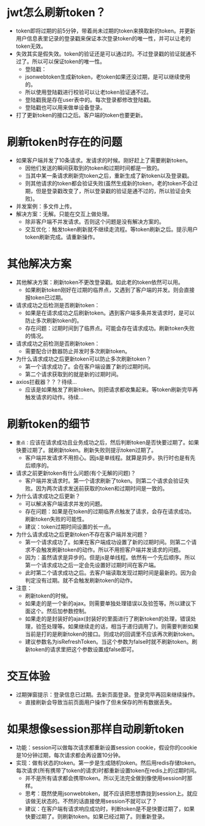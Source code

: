 # jwt怎么刷新token？
* token即将过期的前5分钟，带着尚未过期的token来换取新的token。并更新用户信息表里记录的登录戳来保证本次登录token的唯一性，并可以让老的token无效。
* 失效其实是假失效。token的验证还是可以通过的。不过登录戳的验证就通不过了。所以可以保证token的唯一性。
    - 登陆戳：
    - jsonwebtoken生成新token，老token如果还没过期，是可以继续使用的。
    - 所以使用登陆戳进行校验可以让老token验证通不过。
    - 登陆戳我是存在user表中的。每次登录都修改登陆戳。
    - 登陆戳也可以用来做单设备登录。
* 打了更新token的接口之后。客户端的token也要更新。

# 刷新token时存在的问题
* 如果客户端并发了10条请求。发请求的时候。刚好赶上了需要刷新token。
    - 因他们发送的瞬间获取到的token和过期时间都是一致的。
    - 当其中某一条请求刷新完token之后，重新生成了新token以及登录戳。
    - 则其他请求的token都会验证失败(虽然生成新的token，老的token不会过期，但是登录戳改变了，所以登录戳的验证是通不过的，所以验证会失败)。
* 并发案例：多文件上传。
* 解决方案：无解。只能在交互上做处理。
    - 除非客户端不并发请求。否则这个问题是没有解决方案的。
    - 交互优化：触发token刷新就不继续走流程。等token刷新之后。提示用户token刷新完成。请重新操作。

# 其他解决方案
* 其他解决方案：刷新token不更改登录戳。如此老的token依然可以用。
    - 如果刷新token刚好在过期的临界点，又遇到了客户端的并发。则会直接报token已过期。
* 请求成功之后检测是否刷新token：
    - 如果是在请求成功之后刷新token。遇到客户端多条并发请求时，是可以防止多次刷新token的。
    - 存在问题：过期时间到了临界点。可能会存在请求成功。刷新token失败的情况。
* 请求成功之前检测是否刷新token：
    - 需要配合计数器防止并发时多次刷新token。
* 为什么请求成功之后更新token可以防止多次刷新token？
    - 第一个请求成功了。会在客户端设置了新的过期时间。
    - 第二个请求获取到的就是新的过期时间。
* axios拦截器？？？待续...
    - 应该是如果触发了刷新token。则把请求都收集起来。等token刷新完毕再触发请求的动作。待续...




# 刷新token的细节
* ```重点：```应该在请求成功且业务成功之后，然后判断token是否快要过期了。如果快要过期了。就刷新token。刷新失败则提示token过期了。
    - 客户端并发请求不用担心。因js是单线程。就算是异步。执行时也是有先后顺序的。
* 请求之前更新token有什么问题(有个无解的问题)？
    - 客户端并发请求时。第一个请求刷新了token。则第二个请求会验证失败。因为两次请求发送前获取的token和过期时间是一致的。
* 为什么请求成功之后更新？
    - 可以解决客户端请求并发的问题。
    - 存在问题：如果是在token的过期临界点触发了请求，会存在请求成功。刷新token失败的可能性。
    - 建议：token过期时间设置的长一点。
* 为什么请求成功之后更新token不存在客户端并发问题？
    - 第一个请求成功了。如果在客户端成功设置了新的过期时间。则第二个请求不会触发刷新token的动作。所以不用担客户端并发请求的问题。
    - 因为：虽然请求是异步的。但是js是单线程。依然有一个先后顺序。所以第一个请求成功之后一定会先设置好过期时间在客户端。
    - 此时第二个请求成功之后。去客户端读取发现过期时间是最新的。因为会判定没有过期。就不会触发刷新token的动作。
* 注意：
    - 刷新token的时候。
    - 如果走的是一个新的ajax。则需要单独处理错误以及验签等。所以建议下面这个。然后加参数控制。
    - 如果走的是封装好的ajax(封装好的里面进行了刷新token的处理，错误处理，验签处理等。如果继续走的话，相当于递归调用了)。则需要判断如果当前是打的是刷新token的接口。则成功的回调里不应该再次刷新token。
    - 建议参数名为isRefreshToken。当这个参数为false时就不刷新token。刷新token的请求里把这个参数设置成false即可。

# 交互体验
* 过期弹窗提示：登录信息已过期。去新页面登录。登录完毕再回来继续操作。
    - 直接刷新会导致当前页面用户操作了但未保存的所有数据丢失。

# 如果想像session那样自动刷新token
* 功能：session可以做每次请求都重新设置session cookie，假设你的cookie是10分钟过期，每次请求都会再设置10分钟。
* 实现：做有状态的token。第一步是生成随机token。然后用redis存储token。每次请求(所有携带了token的请求)时都重新设置token在redis上的过期时间。
    - 并不是所有请求都会携带token。所以无法完全做到像使用session时那样。
    - 思考：既然使用jsonwebtoken，就不应该把思想靠拢到session上。就应该做无状态的。不然的话直接使用session不就可以了？
    - 建议：在客户端有请求响应成功时，判断token是不是快要过期了，如果快要过期了。则刷新token。如果已经过期了。则重新登录。
